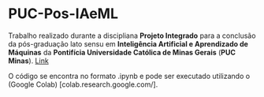 # PUC-Pos-IAeML
Trabalho realizado durante a discipliana **Projeto Integrado** para a conclusão da pós-graduação lato sensu em **Inteligência Artificial e Aprendizado de Máquinas** da **Pontifícia Universidade Católica de Minas Gerais** (**PUC Minas**). [Link](https://www.pucminas.br/PucVirtual/Pos-Graduacao/Paginas/Inteligencia-Artificial-e-Aprendizado-de-Maquina.aspx)

O código se encontra no formato .ipynb e pode ser executado utilizando o (Google Colab) [colab.research.google.com/]. 
